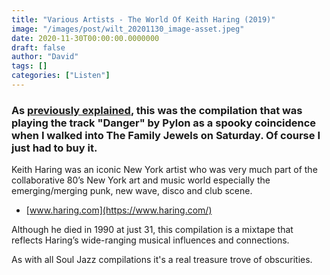 ```yaml
---
title: "Various Artists - The World Of Keith Haring (2019)"
image: "/images/post/wilt_20201130_image-asset.jpeg"
date: 2020-11-30T00:00:00.0000000
draft: false
author: "David"
tags: []
categories: ["Listen"]
---
```

### As [previously explained](https://www.shutupandlisten.co.nz/what-im-listening-too/2020/12/7/lord-huron-lonesome-dreams-2012), this was the compilation that was playing the track "Danger" by Pylon as a spooky coincidence when I walked into The Family Jewels on Saturday. Of course I just had to buy it.

 Keith Haring was an iconic New York artist who was very much part of the collaborative 80’s New York art and music world especially the emerging/merging punk, new wave, disco and club scene.

-  [www.haring.com](https://www.haring.com/)

 Although he died in 1990 at just 31, this compilation is a mixtape that reflects Haring’s wide-ranging musical influences and connections. 

 As with all Soul Jazz compilations it's a real treasure trove of obscurities.